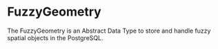 # FuzzyGeometry
The FuzzyGeometry is an Abstract Data Type to store and handle fuzzy spatial objects in the PostgreSQL.
